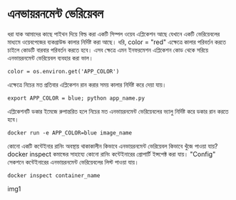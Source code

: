 # এনভায়রনমেন্ট ভেরিয়েবল
ধরা যাক আমাদের কাছে পাইথন দিয়ে বিল্ড করা একটি সিম্পল ওয়েব এপ্লিকেশন আছে যেখানে একটি ভেরিয়েবলের মাধ্যমে ওয়েবপেজের ব্যকগ্রাউন্ড কালার নির্দিষ্ট করা আছে। ধরি, 
color = "red"
এক্ষেত্রে কালার পরিবর্তন করতে চাইলে কোডটি বারবার পরিবর্তন করতে হবে। এসব ক্ষেত্রে এমন ইনফরমেশন এপ্লিকেশন কোড থেকে সরিয়ে এনভায়রনমেন্ট ভেরিয়েবল ব্যবহার করা ভাল।
```
color = os.environ.get('APP_COLOR')
```
এক্ষেত্রে নিচের মত প্রতিবার এপ্লিকেশন রান করার সময় কালার নির্দিষ্ট করে দেয়া যায়।
```
export APP_COLOR = blue; python app_name.py
```
এপ্লিকেশনটি ডকার ইমেজে রুপান্তরিত হলে নিচের মত এনভায়রনমেন্ট ভেরিয়েবলের  ভ্যালু নির্দিষ্ট করে ডকার রান করতে হবে।
```
docker run -e APP_COLOR=blue image_name
```
কোনো একটি কন্টেইনার রানিং অবস্থায় থাকাকালীন কিভাবে এনভায়রনমেন্ট ভেরিয়েবল কিভাবে খুঁজে পাওয়া যায়? docker inspect কমান্ডের সাহায্যে কোনো রানিং কন্টেইনারের প্রোপার্টি ইন্সপেক্ট করা যায়। "Config" সেকশনে কন্টেইনারের এনভায়রনমেন্ট ভেরিয়েবলের লিস্ট পাওয়া যায়।
```
docker inspect container_name
```
img1

